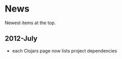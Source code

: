 # News

Newest items at the top.

## 2012-July

  * each Clojars page now lists project dependencies
